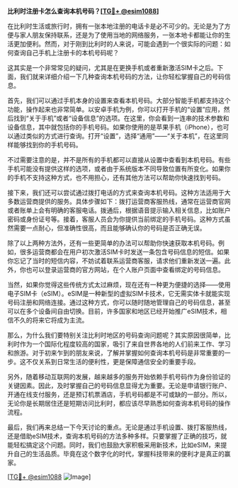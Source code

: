 **比利时注册卡怎么查询本机号码？[[TG💪+ @esim1088](https://t.me/s/esim1088)]**

在比利时生活或旅行时，拥有一张本地注册的电话卡是必不可少的。无论是为了方便与家人朋友保持联系，还是为了使用当地的网络服务，一张本地卡都能让你的生活更加便利。然而，对于刚到比利时的人来说，可能会遇到一个很实际的问题：如何查询自己手机上注册卡的本机号码呢？

这其实是一个非常常见的疑问，尤其是在更换手机或者重新激活SIM卡之后。下面，我们就来详细介绍一下几种查询本机号码的方法，让你轻松掌握自己的号码信息。

首先，我们可以通过手机本身的设置来查看本机号码。大部分智能手机都支持这个功能，操作起来也非常简单。以安卓手机为例，你可以打开手机的“设置”应用，然后找到“关于手机”或者“设备信息”的选项。在这里，你会看到一连串的技术参数和设备信息，其中就包括你的手机号码。如果你使用的是苹果手机（iPhone），也可以通过类似的方式进行查询。打开“设置”，选择“通用”——“关于本机”，在这里同样能够找到你的手机号码。

不过需要注意的是，并不是所有的手机都可以直接从设置中查看到本机号码。有些手机可能没有提供这样的选项，或者由于系统版本不同导致位置有所变化。如果你的手机不支持这种方式，也不用担心，还有其他方法可以帮助你快速找到号码。

接下来，我们还可以尝试通过拨打电话的方式来查询本机号码。这种方法适用于大多数运营商提供的服务。具体步骤如下：拨打运营商客服热线，通常在运营商官网或者账单上会有明确的客服电话。拨通后，根据语音提示输入相关信息，比如账户密码或身份证号等。接着，客服人员会为你提供当前绑定的手机号码。这种方式虽然需要一点耐心，但准确性很高，而且能够确认你的号码是否正确无误。

除了以上两种方法外，还有一些更简单的办法可以帮助你快速获取本机号码。例如，很多运营商都会在用户初次激活SIM卡时发送一条包含号码信息的短信。如果你忘记了当时的短信内容，不妨试着联系运营商客服，请求他们重新发送一遍。此外，你也可以登录运营商的官方网站，在个人账户页面中查看绑定的号码信息。

当然，如果你觉得这些传统方式太过麻烦，现在还有一种更为便捷的选择——使用电子SIM卡（eSIM）。eSIM是一种新型的虚拟SIM卡技术，它无需实体卡就能实现号码注册和网络连接。通过这种方式，你可以随时随地管理自己的号码信息，甚至可以在多个设备间自由切换。目前，许多国家和地区已经开始推广eSIM技术，相信不久的将来它将成为主流。

那么，为什么我们要特别关注比利时地区的号码查询问题呢？其实原因很简单，比利时作为一个国际化程度较高的国家，吸引了来自世界各地的人们前来工作、学习和旅游。对于初来乍到的朋友来说，了解并掌握如何查询本机号码是非常重要的一步。这不仅关系到日常生活的便利性，更是保障通信安全的重要手段。

另外，随着移动互联网的发展，越来越多的服务开始依赖手机号码作为身份验证的关键因素。因此，及时掌握自己的号码信息显得尤为重要。无论是申请银行账户、开通在线支付服务，还是预订机票酒店，手机号码都是不可或缺的一部分。所以，无论你是长期居住还是短期访问比利时，都应该尽早熟悉如何查询本机号码的操作流程。

最后，我们再来总结一下今天讨论的重点。无论是通过手机设置、拨打客服热线，还是借助eSIM技术，查询本机号码的方法多种多样。只要掌握了正确的技巧，就能轻松搞定这个问题。同时，我们也鼓励大家积极采用新技术，比如eSIM，来提升自己的生活品质。毕竟在这个数字化的时代，掌握科技带来的便利才是真正的赢家。

[[TG💪+ @esim1088](https://t.me/s/esim1088) ![Image](https://i.postimg.cc/4NQfJmqS/Snipaste-2025-05-13-00-14-12.png)]